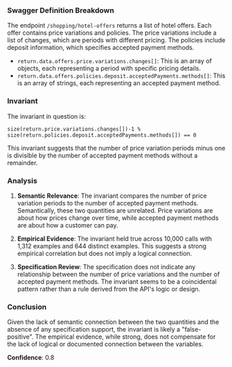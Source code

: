 ### Swagger Definition Breakdown

The endpoint `/shopping/hotel-offers` returns a list of hotel offers. Each offer contains price variations and policies. The price variations include a list of changes, which are periods with different pricing. The policies include deposit information, which specifies accepted payment methods.

- `return.data.offers.price.variations.changes[]`: This is an array of objects, each representing a period with specific pricing details.
- `return.data.offers.policies.deposit.acceptedPayments.methods[]`: This is an array of strings, each representing an accepted payment method.

### Invariant

The invariant in question is:

`size(return.price.variations.changes[])-1 % size(return.policies.deposit.acceptedPayments.methods[]) == 0`

This invariant suggests that the number of price variation periods minus one is divisible by the number of accepted payment methods without a remainder.

### Analysis

1. **Semantic Relevance**: The invariant compares the number of price variation periods to the number of accepted payment methods. Semantically, these two quantities are unrelated. Price variations are about how prices change over time, while accepted payment methods are about how a customer can pay.

2. **Empirical Evidence**: The invariant held true across 10,000 calls with 1,312 examples and 644 distinct examples. This suggests a strong empirical correlation but does not imply a logical connection.

3. **Specification Review**: The specification does not indicate any relationship between the number of price variations and the number of accepted payment methods. The invariant seems to be a coincidental pattern rather than a rule derived from the API's logic or design.

### Conclusion

Given the lack of semantic connection between the two quantities and the absence of any specification support, the invariant is likely a "false-positive". The empirical evidence, while strong, does not compensate for the lack of logical or documented connection between the variables.

**Confidence**: 0.8

